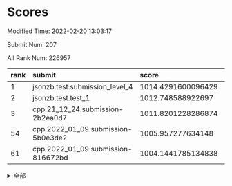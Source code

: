 # Scores

Modified Time: 2022-02-20 13:03:17

Submit Num: 207

All Rank Num: 226957

| rank |               submit               |       score        |       sigma        | pk_num |
| :--- | :--------------------------------- | :----------------- | :----------------- | :----- |
| 1    | jsonzb.test.submission_level_4     | 1014.4291600096429 | 0.8311865678865837 | 4388   |
| 2    | jsonzb.test.test_1                 | 1012.748588922697  | 0.8022323039480155 | 4390   |
| 3    | cpp.21_12_24.submission-2b2ea0d7   | 1011.8201228286874 | 0.8184252104309181 | 4381   |
| 54   | cpp.2022_01_09.submission-5b0e3de2 | 1005.957277634148  | 0.7177731444065026 | 4387   |
| 61   | cpp.2022_01_09.submission-816672bd | 1004.1441785134838 | 0.7006966679024026 | 4386   |


<details>
<summary>全部</summary>

| rank |                 submit                 |       score        |       sigma        | pk_num |
| :--- | :------------------------------------- | :----------------- | :----------------- | :----- |
| 1    | jsonzb.test.submission_level_4         | 1014.4291600096429 | 0.8311865678865837 | 4388   |
| 2    | jsonzb.test.test_1                     | 1012.748588922697  | 0.8022323039480155 | 4390   |
| 3    | cpp.21_12_24.submission-2b2ea0d7       | 1011.8201228286874 | 0.8184252104309181 | 4381   |
| 4    | gobigger.level_3.submission_level_3_39 | 1011.5222797394176 | 0.777592022867918  | 4380   |
| 5    | gobigger.level_3.submission_level_3_30 | 1011.5108875499318 | 0.7670306293647523 | 4388   |
| 6    | gobigger.level_3.submission_level_3_22 | 1011.5051831477653 | 0.774718404088683  | 4387   |
| 7    | gobigger.level_3.submission_level_3_49 | 1011.2494326149505 | 0.7516685836639845 | 4385   |
| 8    | gobigger.level_3.submission_level_3_8  | 1011.2467243897014 | 0.7782521470160669 | 4379   |
| 9    | gobigger.level_3.submission_level_3_47 | 1011.1508395716455 | 0.760529548297502  | 4392   |
| 10   | gobigger.level_3.submission_level_3_1  | 1010.9723097577696 | 0.7691976616353841 | 4387   |
| 11   | gobigger.level_3.submission_level_3_25 | 1010.9414845807421 | 0.7808039750991297 | 4387   |
| 12   | gobigger.level_3.submission_level_3_19 | 1010.6838541975034 | 0.77987461170039   | 4384   |
| 13   | gobigger.level_3.submission_level_3_10 | 1010.6664677655834 | 0.7740812404415576 | 4385   |
| 14   | gobigger.level_3.submission_level_3_33 | 1010.6101047955005 | 0.7613848484348198 | 4388   |
| 15   | gobigger.level_3.submission_level_3_32 | 1010.4904761504396 | 0.7672866367424069 | 4393   |
| 16   | gobigger.level_3.submission_level_3_7  | 1010.4360086957129 | 0.7467722167914602 | 4383   |
| 17   | gobigger.level_3.submission_level_3_2  | 1010.4291607688443 | 0.7441907810135607 | 4383   |
| 18   | gobigger.level_3.submission_level_3_35 | 1010.3710458041134 | 0.7620628069264577 | 4386   |
| 19   | gobigger.level_3.submission_level_3_4  | 1010.3269938496039 | 0.766083883887871  | 4382   |
| 20   | gobigger.level_3.submission_level_3_44 | 1010.2163820659647 | 0.752134890830153  | 4384   |
| 21   | gobigger.level_3.submission_level_3_41 | 1010.213108667625  | 0.7610302867457923 | 4389   |
| 22   | gobigger.level_3.submission_level_3_11 | 1010.2018623793376 | 0.7567271719709942 | 4382   |
| 23   | gobigger.level_3.submission_level_3_42 | 1010.1988717986824 | 0.7730445757132801 | 4387   |
| 24   | gobigger.level_3.submission_level_3_36 | 1010.0597323040532 | 0.7600478692534559 | 4387   |
| 25   | gobigger.level_3.submission_level_3_40 | 1010.0343765036334 | 0.750311149652829  | 4383   |
| 26   | gobigger.level_3.submission_level_3_38 | 1010.0003973421994 | 0.7882307263612917 | 4391   |
| 27   | gobigger.level_3.submission_level_3_15 | 1009.9764476880185 | 0.7613144266441947 | 4384   |
| 28   | gobigger.level_3.submission_level_3_24 | 1009.9107852406847 | 0.7626029476316067 | 4383   |
| 29   | gobigger.level_3.submission_level_3_16 | 1009.8763158447264 | 0.7651153407235621 | 4391   |
| 30   | gobigger.level_3.submission_level_3_43 | 1009.8693118185201 | 0.7571417198555253 | 4388   |
| 31   | gobigger.level_3.submission_level_3_26 | 1009.8613485479707 | 0.7772927827777553 | 4389   |
| 32   | gobigger.level_3.submission_level_3_3  | 1009.8564942852337 | 0.7726543564725302 | 4387   |
| 33   | gobigger.level_3.submission_level_3_46 | 1009.8485073670568 | 0.7663779511679675 | 4381   |
| 34   | gobigger.level_3.submission_level_3_5  | 1009.8349651885735 | 0.7478023388192787 | 4382   |
| 35   | gobigger.level_3.submission_level_3_37 | 1009.7590256140012 | 0.7558791319988449 | 4386   |
| 36   | gobigger.level_3.submission_level_3_14 | 1009.7538197641024 | 0.7492486656883113 | 4383   |
| 37   | gobigger.level_3.submission_level_3_31 | 1009.7213880249824 | 0.7503211017619611 | 4385   |
| 38   | gobigger.level_3.submission_level_3_21 | 1009.670185085227  | 0.7529188696965923 | 4387   |
| 39   | gobigger.level_3.submission_level_3_23 | 1009.6576699869481 | 0.7510661647584999 | 4383   |
| 40   | gobigger.level_3.submission_level_3_12 | 1009.6574159022716 | 0.7518417717361314 | 4381   |
| 41   | gobigger.level_3.submission_level_3_0  | 1009.5693822686467 | 0.7704847615327374 | 4390   |
| 42   | gobigger.level_3.submission_level_3_27 | 1009.450945060317  | 0.7701433389159396 | 4385   |
| 43   | gobigger.level_3.submission_level_3_29 | 1009.4239610289197 | 0.7285760874885123 | 4389   |
| 44   | gobigger.level_3.submission_level_3_6  | 1009.4175064509046 | 0.7490353240307575 | 4384   |
| 45   | gobigger.level_3.submission_level_3_48 | 1009.2827483146065 | 0.7685427954805192 | 4386   |
| 46   | gobigger.level_3.submission_level_3_28 | 1009.2793726586714 | 0.7425223265191536 | 4381   |
| 47   | gobigger.level_3.submission_level_3_13 | 1009.1997422132788 | 0.7345952902016208 | 4378   |
| 48   | gobigger.level_3.submission_level_3_9  | 1009.0932514886024 | 0.7460563708200559 | 4388   |
| 49   | gobigger.level_3.submission_level_3_18 | 1009.0568061555612 | 0.7461872096245251 | 4386   |
| 50   | gobigger.level_3.submission_level_3_17 | 1008.9654288829594 | 0.7508458326825971 | 4390   |
| 51   | gobigger.level_3.submission_level_3_34 | 1008.6297659970594 | 0.7585051020374716 | 4390   |
| 52   | gobigger.level_3.submission_level_3_45 | 1008.3286941920195 | 0.7676688670626194 | 4391   |
| 53   | gobigger.level_3.submission_level_3_20 | 1007.9045744699472 | 0.7446993576079517 | 4381   |
| 54   | cpp.2022_01_09.submission-5b0e3de2     | 1005.957277634148  | 0.7177731444065026 | 4387   |
| 55   | gobigger.level_1.submission_level_1_47 | 1005.4156548889887 | 0.7290809384119148 | 4389   |
| 56   | gobigger.level_1.submission_level_1_40 | 1004.8854808322154 | 0.721615551499326  | 4388   |
| 57   | gobigger.level_1.submission_level_1_15 | 1004.5473273029729 | 0.711465732029972  | 4388   |
| 58   | gobigger.level_1.submission_level_1_4  | 1004.5255193409887 | 0.7301252152155581 | 4384   |
| 59   | gobigger.level_1.submission_level_1_43 | 1004.4620422766686 | 0.716040192538105  | 4387   |
| 60   | gobigger.level_1.submission_level_1_6  | 1004.4172009255064 | 0.7169012061032939 | 4386   |
| 61   | cpp.2022_01_09.submission-816672bd     | 1004.1441785134838 | 0.7006966679024026 | 4386   |
| 62   | gobigger.level_1.submission_level_1_21 | 1004.0782378114391 | 0.7135818976142315 | 4388   |
| 63   | gobigger.level_1.submission_level_1_18 | 1004.055515554597  | 0.7207426277362419 | 4388   |
| 64   | gobigger.level_1.submission_level_1_31 | 1004.0424926151195 | 0.7191597375917516 | 4383   |
| 65   | gobigger.level_1.submission_level_1_8  | 1004.023276808443  | 0.725171437722041  | 4389   |
| 66   | gobigger.level_1.submission_level_1_36 | 1003.9771374205271 | 0.7168955242358208 | 4387   |
| 67   | gobigger.level_1.submission_level_1_14 | 1003.820006147693  | 0.7217266007638402 | 4388   |
| 68   | gobigger.level_1.submission_level_1_39 | 1003.8165082876576 | 0.7198367706569354 | 4386   |
| 69   | gobigger.level_1.submission_level_1_2  | 1003.7014452368418 | 0.7132082749471093 | 4386   |
| 70   | gobigger.level_1.submission_level_1_45 | 1003.6588453918639 | 0.7183279855968512 | 4388   |
| 71   | gobigger.level_1.submission_level_1_5  | 1003.4456064856694 | 0.7097275450346654 | 4387   |
| 72   | gobigger.level_1.submission_level_1_17 | 1003.4141123763746 | 0.7080326900547202 | 4379   |
| 73   | gobigger.level_1.submission_level_1_32 | 1003.3755180900089 | 0.710529640406177  | 4386   |
| 74   | gobigger.level_1.submission_level_1_23 | 1003.363890447671  | 0.7242550114451374 | 4388   |
| 75   | gobigger.level_1.submission_level_1_41 | 1003.3556099293309 | 0.7125972951276752 | 4386   |
| 76   | gobigger.level_1.submission_level_1_33 | 1003.2765107656514 | 0.7240916157075205 | 4380   |
| 77   | gobigger.level_1.submission_level_1_38 | 1003.264288134691  | 0.7135752515951236 | 4387   |
| 78   | gobigger.level_1.submission_level_1_0  | 1003.2641734604308 | 0.707517446872358  | 4385   |
| 79   | gobigger.level_1.submission_level_1_44 | 1003.2540757570143 | 0.7129329998094989 | 4386   |
| 80   | gobigger.level_1.submission_level_1_12 | 1003.2356685640656 | 0.7180403352091959 | 4381   |
| 81   | gobigger.level_1.submission_level_1_25 | 1003.205223954777  | 0.7136632041554594 | 4383   |
| 82   | gobigger.level_1.submission_level_1_42 | 1003.1327853177531 | 0.720330955490183  | 4385   |
| 83   | gobigger.level_1.submission_level_1_34 | 1003.1093915379832 | 0.7115039998965058 | 4385   |
| 84   | gobigger.level_1.submission_level_1_35 | 1003.0609938389631 | 0.7090539973968731 | 4386   |
| 85   | gobigger.level_1.submission_level_1_26 | 1002.9620206583724 | 0.7070272187716578 | 4385   |
| 86   | gobigger.level_1.submission_level_1_37 | 1002.9275620662494 | 0.7118909943821033 | 4382   |
| 87   | gobigger.level_1.submission_level_1_13 | 1002.8880170465246 | 0.7236190984681291 | 4392   |
| 88   | gobigger.level_1.submission_level_1_28 | 1002.8249634064463 | 0.7043798191316951 | 4382   |
| 89   | gobigger.level_1.submission_level_1_29 | 1002.8091213978869 | 0.7089112043867871 | 4388   |
| 90   | gobigger.level_1.submission_level_1_22 | 1002.7761604511005 | 0.709376875718503  | 4389   |
| 91   | gobigger.level_1.submission_level_1_10 | 1002.7093562592405 | 0.7152681744706503 | 4385   |
| 92   | gobigger.level_1.submission_level_1_11 | 1002.536826383906  | 0.7199498655861565 | 4383   |
| 93   | gobigger.level_1.submission_level_1_24 | 1002.4806581593781 | 0.7105667764279929 | 4387   |
| 94   | gobigger.level_1.submission_level_1_46 | 1002.474797896216  | 0.7167180258386182 | 4386   |
| 95   | gobigger.level_1.submission_level_1_1  | 1002.4093326997014 | 0.7119465976257271 | 4387   |
| 96   | gobigger.level_1.submission_level_1_19 | 1002.4010247026698 | 0.7163731270124527 | 4389   |
| 97   | gobigger.level_1.submission_level_1_30 | 1002.3751513926293 | 0.7122673892515247 | 4383   |
| 98   | gobigger.level_1.submission_level_1_49 | 1002.2533422527074 | 0.7248752673961383 | 4388   |
| 99   | gobigger.level_1.submission_level_1_20 | 1002.0539337750128 | 0.7107159178725544 | 4382   |
| 100  | gobigger.level_1.submission_level_1_16 | 1002.0510841822409 | 0.7090360286100412 | 4384   |
| 101  | gobigger.level_1.submission_level_1_3  | 1002.0316077823697 | 0.7105803585005714 | 4386   |
| 102  | gobigger.level_1.submission_level_1_9  | 1001.9921776770286 | 0.7099931150537298 | 4386   |
| 103  | gobigger.level_1.submission_level_1_48 | 1001.8764635725765 | 0.700767418087516  | 4386   |
| 104  | gobigger.level_1.submission_level_1_7  | 1001.7965917802849 | 0.7168613144468403 | 4382   |
| 105  | gobigger.level_1.submission_level_1_27 | 1001.7929257599558 | 0.7194622671788813 | 4387   |
| 106  | gobigger.random.submission_random_29   | 997.4353263503598  | 0.7057801119618948 | 4389   |
| 107  | gobigger.random.submission_random_33   | 997.2261224527688  | 0.6966418977233019 | 4386   |
| 108  | gobigger.random.submission_random_35   | 997.1885314930885  | 0.7169559556705164 | 4391   |
| 109  | gobigger.random.submission_random_24   | 997.0043049802985  | 0.7078635392911654 | 4381   |
| 110  | gobigger.random.submission_random_5    | 996.8565259703424  | 0.7082800062462062 | 4387   |
| 111  | gobigger.random.submission_random_10   | 996.7953354452485  | 0.7103116736481678 | 4388   |
| 112  | gobigger.random.submission_random_37   | 996.6941101199167  | 0.7197638348168611 | 4390   |
| 113  | gobigger.random.submission_random_25   | 996.6875541269249  | 0.7094339391027883 | 4388   |
| 114  | gobigger.random.submission_random_12   | 996.613649323081   | 0.7067170779557413 | 4388   |
| 115  | gobigger.random.submission_random_8    | 996.5705669733406  | 0.71020446720639   | 4383   |
| 116  | gobigger.random.submission_random_28   | 996.5531591341406  | 0.7015872465354063 | 4386   |
| 117  | gobigger.random.submission_random_11   | 996.5407112795822  | 0.7154565692279635 | 4392   |
| 118  | gobigger.random.submission_random_21   | 996.519053038777   | 0.71546174295405   | 4383   |
| 119  | gobigger.random.submission_random_0    | 996.3788272910531  | 0.7027215031104079 | 4387   |
| 120  | gobigger.random.submission_random_17   | 996.375997252123   | 0.710999349993172  | 4383   |
| 121  | gobigger.random.submission_random_46   | 996.3305134369507  | 0.7030268514096248 | 4386   |
| 122  | gobigger.random.submission_random_43   | 996.3086145566098  | 0.7078504301684471 | 4386   |
| 123  | gobigger.random.submission_random_9    | 996.26822725454    | 0.7220848067775776 | 4378   |
| 124  | gobigger.random.submission_random_40   | 996.2530082971798  | 0.7009149649858819 | 4390   |
| 125  | gobigger.random.submission_random_26   | 996.1482596436477  | 0.720457011778829  | 4383   |
| 126  | gobigger.random.submission_random_18   | 996.1352859912166  | 0.7133016687944275 | 4385   |
| 127  | gobigger.random.submission_random_4    | 996.1112252820608  | 0.7192628954777959 | 4388   |
| 128  | gobigger.random.submission_random_45   | 996.0441194062973  | 0.7324732833273971 | 4381   |
| 129  | gobigger.random.submission_random_13   | 996.0184876053977  | 0.7181487449959224 | 4385   |
| 130  | gobigger.random.submission_random_36   | 996.0109621965147  | 0.708072022122357  | 4383   |
| 131  | gobigger.random.submission_random_38   | 995.9694104466208  | 0.71713073231366   | 4381   |
| 132  | gobigger.random.submission_random_30   | 995.9585833554295  | 0.7193833572203732 | 4384   |
| 133  | gobigger.random.submission_random_47   | 995.90451421656    | 0.7189262694555566 | 4385   |
| 134  | gobigger.random.submission_random_6    | 995.9037992361211  | 0.7170202078394398 | 4384   |
| 135  | gobigger.random.submission_random_7    | 995.8868187376562  | 0.7127758292230839 | 4377   |
| 136  | gobigger.random.submission_random_14   | 995.8787728689971  | 0.711604319141697  | 4385   |
| 137  | gobigger.random.submission_random_31   | 995.8709450155259  | 0.7003152449547713 | 4382   |
| 138  | gobigger.random.submission_random_41   | 995.7514488438554  | 0.7272352855695173 | 4382   |
| 139  | gobigger.random.submission_random_23   | 995.7393002354106  | 0.7045838657034829 | 4385   |
| 140  | gobigger.random.submission_random_42   | 995.7348512518911  | 0.7099629721340835 | 4386   |
| 141  | gobigger.random.submission_random_2    | 995.6596547021409  | 0.7004090133717704 | 4387   |
| 142  | gobigger.random.submission_random_49   | 995.6568503111415  | 0.713074086985214  | 4385   |
| 143  | gobigger.random.submission_random_32   | 995.4421196663435  | 0.7201729299180812 | 4387   |
| 144  | gobigger.random.submission_random_39   | 995.4389277712193  | 0.7057882127638989 | 4383   |
| 145  | gobigger.random.submission_random_19   | 995.4089295591513  | 0.7132316466660402 | 4388   |
| 146  | gobigger.random.submission_random_15   | 995.3674225561822  | 0.7168520816738538 | 4386   |
| 147  | gobigger.random.submission_random_22   | 995.3293162952683  | 0.7166433324515221 | 4385   |
| 148  | gobigger.random.submission_random_34   | 995.3219535830989  | 0.7194764607219323 | 4381   |
| 149  | gobigger.random.submission_random_1    | 995.2536733838731  | 0.7042541304880501 | 4386   |
| 150  | gobigger.random.submission_random_27   | 995.2452901967125  | 0.7164111295116753 | 4385   |
| 151  | gobigger.random.submission_random_16   | 995.0411275958048  | 0.7137763160200324 | 4386   |
| 152  | gobigger.random.submission_random_3    | 994.983508176791   | 0.7072605256196165 | 4391   |
| 153  | gobigger.random.submission_random_20   | 994.6886280297164  | 0.702962804360888  | 4386   |
| 154  | gobigger.random.submission_random_48   | 994.5576657207596  | 0.7155720630712384 | 4383   |
| 155  | gobigger.random.submission_random_44   | 994.4935667491956  | 0.7217299360573302 | 4385   |
| 156  | gobigger.level_2.submission_level_2_30 | 994.2674785988071  | 0.7293595886610513 | 4390   |
| 157  | gobigger.level_2.submission_level_2_47 | 994.1991645235539  | 0.7248379208205145 | 4387   |
| 158  | gobigger.level_2.submission_level_2_1  | 993.6587874719856  | 0.7234879386088003 | 4389   |
| 159  | gobigger.level_2.submission_level_2_26 | 993.6526310538094  | 0.7295665424671121 | 4390   |
| 160  | gobigger.level_2.submission_level_2_5  | 993.4557260965138  | 0.7305046237131392 | 4388   |
| 161  | gobigger.level_2.submission_level_2_14 | 993.2304844548637  | 0.7389249471767259 | 4384   |
| 162  | gobigger.level_2.submission_level_2_46 | 993.1489386307082  | 0.7470911229739128 | 4386   |
| 163  | gobigger.level_2.submission_level_2_4  | 992.994667071692   | 0.7523708621101578 | 4386   |
| 164  | gobigger.level_2.submission_level_2_29 | 992.9702729948713  | 0.7478502403990065 | 4387   |
| 165  | gobigger.level_2.submission_level_2_11 | 992.933541762249   | 0.7471748361873867 | 4378   |
| 166  | gobigger.level_2.submission_level_2_22 | 992.9101582470595  | 0.7279347776976893 | 4385   |
| 167  | gobigger.level_2.submission_level_2_31 | 992.890834472003   | 0.740070806275964  | 4387   |
| 168  | gobigger.level_2.submission_level_2_2  | 992.7837512072832  | 0.7463534281032473 | 4389   |
| 169  | gobigger.level_2.submission_level_2_23 | 992.7195242310779  | 0.738422839709754  | 4386   |
| 170  | gobigger.level_2.submission_level_2_18 | 992.680226182528   | 0.7486899093139371 | 4380   |
| 171  | gobigger.level_2.submission_level_2_6  | 992.62118512014    | 0.7307689643793484 | 4389   |
| 172  | gobigger.level_2.submission_level_2_13 | 992.5828861998378  | 0.7467438557594721 | 4382   |
| 173  | gobigger.level_2.submission_level_2_34 | 992.5731113672399  | 0.7470300121615168 | 4388   |
| 174  | gobigger.level_2.submission_level_2_28 | 992.3737178769811  | 0.7294617152516703 | 4376   |
| 175  | gobigger.level_2.submission_level_2_32 | 992.3703781970424  | 0.726592587213834  | 4386   |
| 176  | gobigger.level_2.submission_level_2_15 | 992.3361727845352  | 0.7391118425126346 | 4379   |
| 177  | gobigger.level_2.submission_level_2_41 | 992.2707635465455  | 0.750137302804794  | 4384   |
| 178  | gobigger.level_2.submission_level_2_33 | 992.260713791148   | 0.7321060477335567 | 4388   |
| 179  | gobigger.level_2.submission_level_2_24 | 992.1159784267917  | 0.7261936312302691 | 4388   |
| 180  | gobigger.level_2.submission_level_2_43 | 992.1147077798588  | 0.7420086241169748 | 4384   |
| 181  | gobigger.level_2.submission_level_2_16 | 992.0483791328327  | 0.739689892046836  | 4387   |
| 182  | gobigger.level_2.submission_level_2_38 | 992.0133185917218  | 0.7462177963449208 | 4386   |
| 183  | gobigger.level_2.submission_level_2_9  | 992.0090035439694  | 0.7379786267805524 | 4386   |
| 184  | gobigger.level_2.submission_level_2_42 | 991.9556416115965  | 0.7411471725183902 | 4389   |
| 185  | gobigger.level_2.submission_level_2_37 | 991.8335194278446  | 0.7537896025334164 | 4388   |
| 186  | gobigger.level_2.submission_level_2_7  | 991.8246794572051  | 0.7496196475803285 | 4387   |
| 187  | gobigger.level_2.submission_level_2_40 | 991.7783815295352  | 0.7612167459442362 | 4382   |
| 188  | gobigger.level_2.submission_level_2_17 | 991.4757988150179  | 0.7619036753921964 | 4379   |
| 189  | gobigger.level_2.submission_level_2_0  | 991.4738179795283  | 0.7443715089342411 | 4383   |
| 190  | gobigger.level_2.submission_level_2_21 | 991.4562322951169  | 0.7586126163776923 | 4390   |
| 191  | gobigger.level_2.submission_level_2_48 | 991.442270916043   | 0.7582059628920033 | 4386   |
| 192  | gobigger.level_2.submission_level_2_20 | 991.2906331119707  | 0.7441081159261832 | 4387   |
| 193  | gobigger.level_2.submission_level_2_10 | 991.2079301253328  | 0.7449551339019376 | 4388   |
| 194  | gobigger.level_2.submission_level_2_25 | 991.1772564259574  | 0.7857607422535168 | 4390   |
| 195  | gobigger.level_2.submission_level_2_8  | 991.167818334501   | 0.7542894949512818 | 4389   |
| 196  | gobigger.level_2.submission_level_2_35 | 991.1025895874523  | 0.7642177602316022 | 4388   |
| 197  | gobigger.level_2.submission_level_2_49 | 991.0865609319076  | 0.7452268783874851 | 4386   |
| 198  | gobigger.level_2.submission_level_2_39 | 990.9041776622997  | 0.7409870384235896 | 4389   |
| 199  | gobigger.level_2.submission_level_2_27 | 990.821987725118   | 0.7650165095320637 | 4384   |
| 200  | gobigger.level_2.submission_level_2_36 | 990.7780202179924  | 0.771201326236155  | 4385   |
| 201  | gobigger.level_2.submission_level_2_44 | 990.701152203019   | 0.761413109381813  | 4383   |
| 202  | gobigger.level_2.submission_level_2_19 | 990.6451330706147  | 0.768395796441429  | 4385   |
| 203  | gobigger.level_2.submission_level_2_45 | 990.4971058337555  | 0.7794157580571848 | 4392   |
| 204  | gobigger.level_2.submission_level_2_12 | 990.3490000451122  | 0.7750288218269176 | 4385   |
| 205  | gobigger.level_2.submission_level_2_3  | 990.27962589082    | 0.7591135605007091 | 4385   |
| 206  | gobigger.none.submission_none_1        | 979.5313563431163  | 1.2022450073747637 | 4382   |
| 207  | gobigger.none.submission_none_0        | 977.2525227290577  | 1.3653302210355256 | 4391   |

</details>